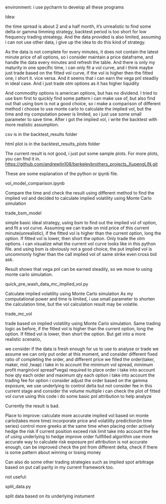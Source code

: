 
environment:
i use pycharm to develop all these programs

Idea:

the time spread is about 2 and a half month, it’s unrealistic to find some delta or gamma timming strategy, backtest period is too short for low frequency trading streategy. And the data provided is also limited, assuming i can not use other data, i give up the idea to do this kind of strategy.

As the data is not complete for every minutes, it does not contain the latest minute price of all options, so i consider maintain a price dataframe, and handle the data every minutes and refresh the table. And there is only my maturity in one specific time, i can only fit a vol curve, and i think maybe just trade based on the fitted vol curve, if the vol is higher then the fitted one, i short it. vice versa. And it seems that i can earn the vega pnl steadily in ideal case. And i just trade otm options as it has higher liquidity

And commodity options is american options, but has no dividend. I tried to use bsm first to quickly find some pattern i can make use of, but also find out that using bsm is not a good choice, so i make a comparison of different method i choose to use monte carlo to calculate the implied vol, but the time and my computation power is limited, so i just use some small parameter to save time. After i got the implied vol, i write the backtest with more realistic assumption. 

csv is in the backtest_results folder

html plot is in the backtest_results_plots folder

The current result is not good, i just put some sample plots.
For more plots, you can find it in. https://github.com/andrewlin108/berkeleybrothers_projects_XupengLIN.git


These are some explanation of the python or ipynb file.

vol_model_comparison.ipynb

Compare the time and check the result using different method to find the implied vol and decided to calculate implied volatility using Monte Carlo simulation


trade_bsm_model

simple basic ideal strategy, using bsm to find out the implied vol of option, and fit a vol curve. Assuming we can trade on mid price of this current minute(unrealistic), if the fitted vol is higher than the current option, long the option. If fitted vol is lower, then short the option. Only trade the otm options. i can visualize what the current vol curve looks like in this python file. and using bsm is obviously not a good choice, the put implied vol is uncommonly higher than the call implied vol of same strike even cross bid ask.

Result shows that vega pnl can be earned steadily, so we move to using monte carlo simulation.



quick_pre_wash_data_mc_implied_vol.py

Calculate implied volatility using Monte Carlo simulation
As my computational power and time is limited, i use small parameter to shorten the calculation time, but the vol calculation result may be volatile.


trade_mc_vol

trade based on implied volatility using Monte Carlo simulation. Same trading logic as before,  if the fitted vol is higher than the current option, long the option. If fitted vol is lower, then short the option.
But get into a more realistic scenario,

we consider if the data is fresh enough for us to use to analyse or trade
we assume we can only put order at this moment, and consider different fixed ratio of completing the order, and different price we filled the order(taker, maker, mid ,twap)
i take in to account the minimum vol spread, minimum profit margin(vol spread*vega) required to place order
i take into account how qty each order and maximum qty each option
i take into account the trading fee for option
i consider adjust the order based on the gamma exposure, we use underlying to control delta but not consider fee in this current stage and consider the volume multiple
i can check the plot of fitted vol curve using this code
i do some basic pnl attribution to help analyze

Currently the result is bad.

Place to improve:
calculate more accurate implied vol based on monte carlo(takes more time)
incorporate price and volatility prediction(in time series)
control more greeks at the same time when  placing order
actively hedge the risk if current position exceed risk limit
take into account the fee of using underlying to hedge
improve order fullfilled algorithm
use more accurate way to calculate risk exposure
pnl attribution is not accurate enough, can be improved
check the pnl from different delta, check if there is some pattern about winning or losing money

Can also do some other trading strategies such as implied spot arbitrage based on put call parity in my current framework too.

not useful:

split_data.py

split data based on its underlying instument

